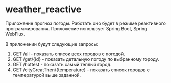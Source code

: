 # weather_reactive

Приложение прогноз погоды. Работать оно будет в режиме реактивного программирования.
Приложение использует Spring Boot, Spring WebFlux.

В приложении будут следующие запросы:

1. GET /all - показать список всех городов с погодой.
2. GET /get/{id} - показать детальную погоду по выбранному городу.
3. GET /hottest - показать самый теплый город.
4. GET /cityGreatThen/{temperature} - показать список городов с температурой выше заданной.